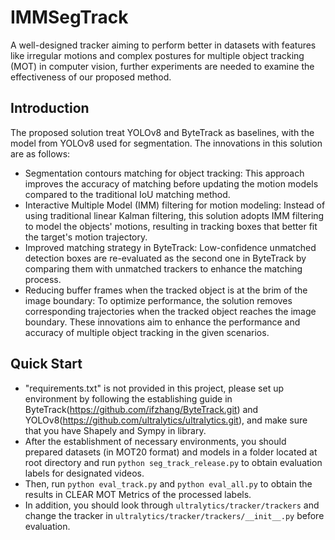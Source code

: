 # IMMSegTrack
A well-designed tracker aiming to perform better in datasets with features like irregular motions and complex postures for multiple object tracking (MOT) in computer vision, further experiments are needed to examine the effectiveness of our proposed method.
## Introduction
The proposed solution treat YOLOv8 and ByteTrack as baselines, with the model from YOLOv8 used for segmentation. The innovations in this solution are as follows: 
- Segmentation contours matching for object tracking: This approach improves the accuracy of matching before updating the motion models compared to the traditional IoU matching method.
- Interactive Multiple Model (IMM) filtering for motion modeling: Instead of using traditional linear Kalman filtering, this solution adopts IMM filtering to model the objects' motions, resulting in tracking boxes that better fit the target's motion trajectory.
- Improved matching strategy in ByteTrack: Low-confidence unmatched detection boxes are re-evaluated as the second one in ByteTrack by comparing them with unmatched trackers to enhance the matching process.
- Reducing buffer frames when the tracked object is at the brim of the image boundary: To optimize performance, the solution removes corresponding trajectories when the tracked object reaches the image boundary.
These innovations aim to enhance the performance and accuracy of multiple object tracking in the given scenarios.
## Quick Start
- "requirements.txt" is not provided in this project, please set up environment by following the establishing guide in ByteTrack(https://github.com/ifzhang/ByteTrack.git) and YOLOv8(https://github.com/ultralytics/ultralytics.git), and make sure that you have Shapely and Sympy in library. 
- After the establishment of necessary environments, you should prepared datasets (in MOT20 format) and models in a folder located at root directory and run `python seg_track_release.py` to obtain evaluation labels for designated videos. 
- Then, run `python eval_track.py` and `python eval_all.py` to obtain the results in CLEAR MOT Metrics of the processed labels. 
- In addition, you should look through `ultralytics/tracker/trackers` and change the tracker in `ultralytics/tracker/trackers/__init__.py` before evaluation.
